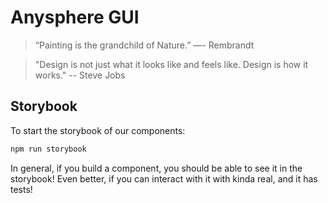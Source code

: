 # Anysphere GUI

> “Painting is the grandchild of Nature.” ―- Rembrandt

> "Design is not just what it looks like and feels like. Design is how it works." -- Steve Jobs

## Storybook

To start the storybook of our components:

```bash
npm run storybook
```

In general, if you build a component, you should be able to see it in the storybook! Even better, if you can interact with it with kinda real, and it has tests!
